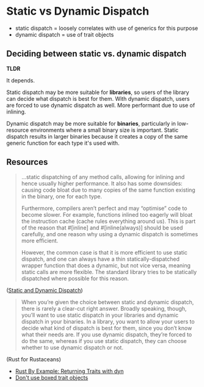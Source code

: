 # Static vs Dynamic Dispatch

- static dispatch = loosely correlates with use of generics for this purpose
- dynamic dispatch = use of trait objects

## Deciding between static vs. dynamic dispatch

**TLDR**

It depends.

Static dispatch may be more suitable for **libraries**, so  users of the library can decide what dispatch is best for them. With dynamic dispatch, users are forced to use dynamic dispatch as well. More performant due to use of inlining.

Dynamic dispatch may be more suitable for **binaries**, particularly in low-resource environments where a small binary size is important. Static dispatch results in larger binaries because it creates a copy of the same generic function for each type it's used with.

## Resources

> ...static dispatching of any method calls, allowing for inlining and hence usually higher performance. It also has some downsides: causing code bloat due to many copies of the same function existing in the binary, one for each type.
>
> Furthermore, compilers aren’t perfect and may “optimise” code to become slower. For example, functions inlined too eagerly will bloat the instruction cache (cache rules everything around us). This is part of the reason that #[inline] and #[inline(always)] should be used carefully, and one reason why using a dynamic dispatch is sometimes more efficient.
>
> However, the common case is that it is more efficient to use static dispatch, and one can always have a thin statically-dispatched wrapper function that does a dynamic, but not vice versa, meaning static calls are more flexible. The standard library tries to be statically dispatched where possible for this reason.
>
([Static and Dynamic Dispatch](https://www.cs.brandeis.edu/~cs146a/rust/doc-02-21-2015/book/static-and-dynamic-dispatch.html))

> When you’re given the choice between static and dynamic dispatch, there is rarely a clear-cut right answer. Broadly speaking, though, you’ll want to use static dispatch in your libraries and dynamic dispatch in your binaries. In a library, you want to allow your users to decide what kind of dispatch is best for them, since you don’t know what their needs are. If you use dynamic dispatch, they’re forced to do the same, whereas if you use static dispatch, they can choose whether to use dynamic dispatch or not.
>
(Rust for Rustaceans)



- [Rust By Example: Returning Traits with dyn](https://doc.rust-lang.org/rust-by-example/trait/dyn.html)
- [Don't use boxed trait objects](https://bennetthardwick.com/dont-use-boxed-trait-objects-for-struct-internals/)
